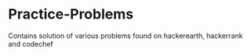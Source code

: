 # Practice-Problems

Contains solution of various problems found on hackerearth, hackerrank and codechef

